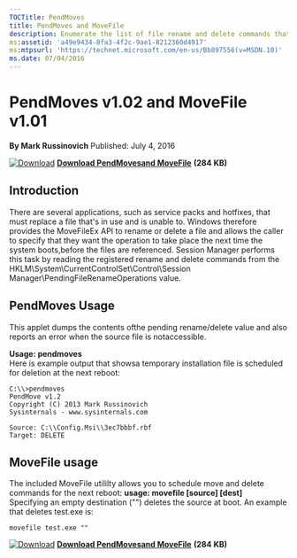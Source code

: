 ```yaml
--- 
TOCTitle: PendMoves
title: PendMoves and MoveFile
description: Enumerate the list of file rename and delete commands that will be executed the next boot.
ms:assetid: 'a49e9434-8fa3-4f2c-9ae1-8212360d4917'
ms:mtpsurl: 'https://technet.microsoft.com/en-us/Bb897556(v=MSDN.10)'
ms.date: 07/04/2016
---
```

PendMoves v1.02 and MoveFile v1.01
================================= 

**By Mark Russinovich**
Published: July 4, 2016

[![Download](/media/landing/sysinternals/Download_sm.png)](https://download.sysinternals.com/files/PendMoves.zip) [**Download PendMovesand MoveFile**](https://download.sysinternals.com/files/PendMoves.zip) **(284 KB)**


## Introduction
There are several applications,  such as service packs and  hotfixes, that must replace a file that's in use and is unable to. Windows therefore provides the MoveFileEx API to rename or  delete a file and allows the caller to specify that they want the operation to take place the  next time the system boots,before the files are referenced. Session Manager performs this task by reading the registered rename and delete commands from  the HKLM\\System\\CurrentControlSet\\Control\\Session Manager\\PendingFileRenameOperations value. 

## PendMoves Usage 
This applet dumps the contents ofthe pending rename/delete value  and also reports an error when the source file is notaccessible. 

**Usage: pendmoves**  
Here is example output that showsa temporary installation file is scheduled for deletion at the next reboot:

```Shell
C:\\>pendmoves 
PendMove v1.2 
Copyright (C) 2013 Mark Russinovich 
Sysinternals - www.sysinternals.com  

Source: C:\\Config.Msi\\3ec7bbbf.rbf 
Target: DELETE 
``` 

## MoveFile usage 
The included MoveFile utililty allows you to schedule move and  delete commands for the next reboot:
**usage: movefile [source] [dest]**  
Specifying an empty destination  ("") deletes the source at boot. An example that deletes test.exe is: 

```Shell
movefile test.exe ""  
```

[![Download](/media/landing/sysinternals/Download_sm.png)](https://download.sysinternals.com/files/PendMoves.zip) [**Download PendMovesand MoveFile**](https://download.sysinternals.com/files/PendMoves.zip) **(284 KB)**